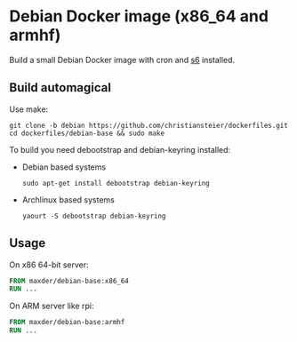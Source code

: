 # Debian Docker image (x86_64 and armhf)

Build a small Debian Docker image with cron and [s6][s6] installed. 

## Build automagical

Use make:

```
git clone -b debian https://github.com/christiansteier/dockerfiles.git
cd dockerfiles/debian-base && sudo make
```

To build you need debootstrap and debian-keyring installed:
 * Debian based systems
   ```
   sudo apt-get install debootstrap debian-keyring
   ```
 * Archlinux based systems
   ```
   yaourt -S debootstrap debian-keyring
   ```

## Usage

On x86 64-bit server:
```dockerfile
FROM maxder/debian-base:x86_64
RUN ...
```

On ARM server like rpi:
```dockerfile
FROM maxder/debian-base:armhf
RUN ...
```

[s6]: http://skarnet.org/software/s6/
